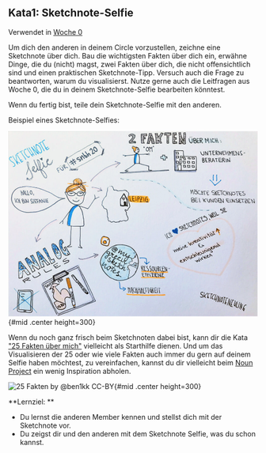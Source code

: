 ## Kata1: Sketchnote-Selfie

Verwendet in [Woche 0](0410_Woche_00.md)

Um dich den anderen in deinem Circle vorzustellen, zeichne eine Sketchnote über dich. Bau die wichtigsten Fakten über dich ein, erwähne Dinge, die du (nicht) magst, zwei Fakten über dich, die nicht offensichtlich sind und einen praktischen Sketchnote-Tipp. Versuch auch die Frage zu beantworten, warum du visualisierst. Nutze gerne auch die Leitfragen aus Woche 0, die du in deinem Sketchnote-Selfie bearbeiten könntest.

Wenn du fertig bist, teile dein Sketchnote-Selfie mit den anderen.

Beispiel eines Sketchnote-Selfies:

![Sketchnote-Selfie by @mygreensketchnotes CC-BY](sketchnotes/Selfie_mygreensketchnotes.jpg){#mid .center height=300}

Wenn du noch ganz frisch beim Sketchnoten dabei bist, kann dir die Kata ["25 Fakten über mich"](https://cogneon.github.io/lernos-for-you/de/2-1-8-Kata-8/) vielleicht als Starthilfe dienen. Und um das Visualisieren der 25 oder wie viele Fakten auch immer du gern auf deinem Selfie haben möchtest, zu vereinfachen, kannst du dir vielleicht beim [Noun Project](https://thenounproject.com/) ein wenig Inspiration abholen.

![25 Fakten by @ben1kk CC-BY](sketchnotes/sketchnoteselfie.png){#mid .center height=300}

**Lernziel: **

- Du lernst die anderen Member kennen und stellst dich mit der Sketchnote vor.
- Du zeigst dir und den anderen mit dem Sketchnote Selfie, was du schon kannst.
